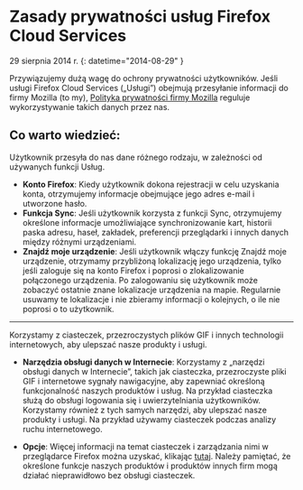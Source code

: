 # Zasady prywatności usług Firefox Cloud Services

29 sierpnia 2014 r.
{: datetime="2014-08-29" }

Przywiązujemy dużą wagę do ochrony prywatności użytkowników. Jeśli usługi Firefox Cloud Services („Usługi”) obejmują przesyłanie informacji do firmy Mozilla (to my), [Polityka prywatności firmy Mozilla](https://www.mozilla.org/privacy/) reguluje wykorzystywanie takich danych przez nas.

## Co warto wiedzieć:

Użytkownik przesyła do nas dane różnego rodzaju, w zależności od używanych funkcji Usług.

* **Konto Firefox**: Kiedy użytkownik dokona rejestracji w celu uzyskania konta, otrzymujemy informacje obejmujące jego adres e-mail i utworzone hasło.
* **Funkcja Sync**: Jeśli użytkownik korzysta z funkcji Sync, otrzymujemy określone informacje umożliwiające synchronizowanie kart, historii paska adresu, haseł, zakładek, preferencji przeglądarki i innych danych między różnymi urządzeniami.
* **Znajdź moje urządzenie**: Jeśli użytkownik włączy funkcję Znajdź moje urządzenie, otrzymamy przybliżoną lokalizację jego urządzenia, tylko jeśli zaloguje się na konto Firefox i poprosi o zlokalizowanie połączonego urządzenia. Po zalogowaniu się użytkownik może zobaczyć ostatnie znane lokalizacje urządzenia na mapie. Regularnie usuwamy te lokalizacje i nie zbieramy informacji o kolejnych, o ile nie poprosi o to użytkownik.

---------------------------------------

Korzystamy z ciasteczek, przezroczystych plików GIF i innych technologii internetowych, aby ulepszać nasze produkty i usługi.

* **Narzędzia obsługi danych w Internecie**: Korzystamy z „narzędzi obsługi danych w Internecie”, takich jak ciasteczka, przezroczyste pliki GIF i internetowe sygnały nawigacyjne, aby zapewniać określoną funkcjonalność naszych produktów i usług. Na przykład ciasteczka służą do obsługi logowania się i uwierzytelniania użytkowników. Korzystamy również z tych samych narzędzi, aby ulepszać nasze produkty i usługi. Na przykład używamy ciasteczek podczas analizy ruchu internetowego.

* **Opcje**: Więcej informacji na temat ciasteczek i zarządzania nimi w przeglądarce Firefox można uzyskać, klikając [tutaj](https://support.mozilla.org/pl/kb/ciasteczka). Należy pamiętać, że określone funkcje naszych produktów i produktów innych firm mogą działać nieprawidłowo bez obsługi ciasteczek.
